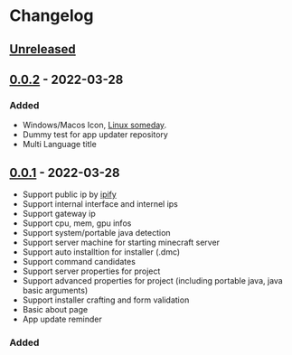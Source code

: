 # Changelog

## [Unreleased]

## [0.0.2] - 2022-03-28

### Added

- Windows/Macos Icon, [Linux someday](https://docs.flutter.dev/deployment/linux).
- Dummy test for app updater repository
- Multi Language title

## [0.0.1] - 2022-03-28

- Support public ip by [ipify](https://www.ipify.org/)
- Support internal interface and internel ips
- Support gateway ip
- Support cpu, mem, gpu infos
- Support system/portable java detection
- Support server machine for starting minecraft server
- Support auto installtion for installer (.dmc)
- Support command candidates
- Support server properties for project
- Support advanced properties for project (including portable java, java basic arguments)
- Support installer crafting and form validation
- Basic about page
- App update reminder

### Added

[unreleased]: https://github.com/MinecraftCube/MinecraftCubeDesktop/compare/v0.0.2...HEAD

<!-- [1.1.0]: https://github.com/MinecraftCube/MinecraftCubeDesktop/compare/v1.0.0...v1.1.0
[1.0.0]: https://github.com/MinecraftCube/MinecraftCubeDesktop/compare/v0.3.0...v1.0.0
[0.3.0]: https://github.com/MinecraftCube/MinecraftCubeDesktop/compare/v0.2.0...v0.3.0
[0.2.0]: https://github.com/MinecraftCube/MinecraftCubeDesktop/compare/v0.1.0...v0.2.0
[0.1.0]: https://github.com/MinecraftCube/MinecraftCubeDesktop/compare/v0.0.8...v0.1.0
[0.0.8]: https://github.com/MinecraftCube/MinecraftCubeDesktop/compare/v0.0.7...v0.0.8
[0.0.7]: https://github.com/MinecraftCube/MinecraftCubeDesktop/compare/v0.0.6...v0.0.7
[0.0.6]: https://github.com/MinecraftCube/MinecraftCubeDesktop/compare/v0.0.5...v0.0.6
[0.0.5]: https://github.com/MinecraftCube/MinecraftCubeDesktop/compare/v0.0.4...v0.0.5
[0.0.4]: https://github.com/MinecraftCube/MinecraftCubeDesktop/compare/v0.0.3...v0.0.4
[0.0.3]: https://github.com/MinecraftCube/MinecraftCubeDesktop/compare/v0.0.2...v0.0.3 -->

[0.0.2]: https://github.com/MinecraftCube/MinecraftCubeDesktop/compare/v0.0.1...v0.0.2
[0.0.1]: https://github.com/MinecraftCube/MinecraftCubeDesktop/releases/tag/v0.0.1

<!--
Added for new features.
Changed for changes in existing functionality.
Deprecated for soon-to-be removed features.
Removed for now removed features.
Fixed for any bug fixes.
Security in case of vulnerabilities.
-->
